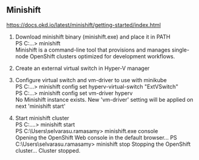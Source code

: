 ## Minishift
https://docs.okd.io/latest/minishift/getting-started/index.html

1. Download minishift binary (minishift.exe) and place it in PATH <br>
  PS C:\...> minishift<br>
  Minishift is a command-line tool that provisions and manages single-node OpenShift clusters optimized for development workflows.<br>

2. Create an external virtual switch in Hyper-V manager<br>

3. Configure virtual switch and vm-driver to use with minikube<br>
  PS C:\...> minishift config set hyperv-virtual-switch "ExtVSwitch"<br>
  PS C:\...> minishift config  set vm-driver hyperv<br>
    No Minishift instance exists. New 'vm-driver' setting will be applied on next 'minishift start'<br>
  
4. Start minishift cluster<br>
  PS C:\....> minishift start<br>
  PS C:\Users\selvarasu.ramasamy> minishift.exe console<br>
    Opening the OpenShift Web console in the default browser...
  PS C:\Users\selvarasu.ramasamy> minishift stop
    Stopping the OpenShift cluster...
    Cluster stopped.
